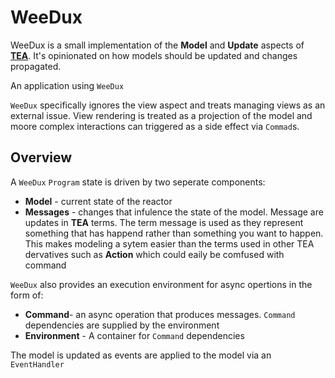 # WeeDux

WeeDux is a small implementation of  the **Model** and **Update** aspects of [**TEA**](https://guide.elm-lang.org/architecture/). It's opinionated on how models should be updated and changes propagated.

An application using `WeeDux` 

`WeeDux` specifically ignores the view aspect and treats managing views as an external issue. View rendering is treated as a projection of the model and
moore complex interactions can triggered as a side effect via  `Commad`s.  

## Overview

A `WeeDux` `Program` state is driven by two seperate components:

 - **Model** - current state of the reactor
 - **Messages** - changes that infulence the state of the model. Message are updates in **TEA** terms. The term message is used as they represent something that 
  has happend rather than something you want to happen. This makes modeling a sytem easier than the terms used in other TEA dervatives such as **Action** which could eaily be comfused with command
  
  `WeeDux` also provides an execution environment for async opertions in the form of:
  - **Command**- an async operation that produces messages. `Command` dependencies are supplied by the environment
  - **Environment** - A container for `Command` dependencies
 
 The model is updated as events are applied to the model via an `EventHandler`
